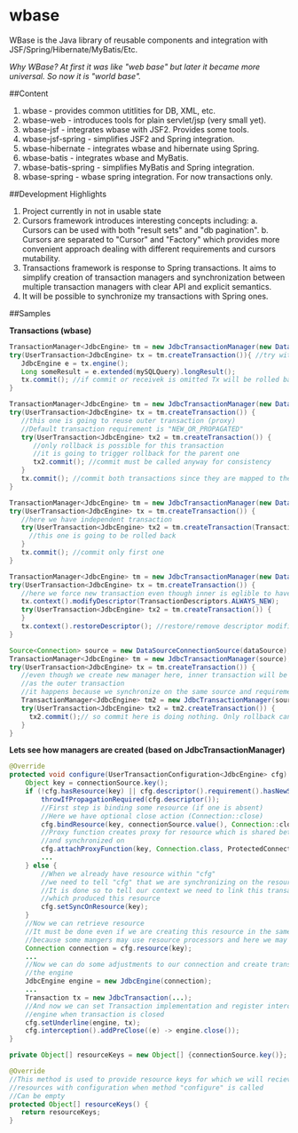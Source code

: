 wbase
=====

WBase is the Java library of reusable components and integration with JSF/Spring/Hibernate/MyBatis/Etc.

*Why WBase? At first it was like "web base" but later it became more universal. So now it is "world base".*

##Content

1. wbase - provides common utitlities for DB, XML, etc.
2. wbase-web - introduces tools for plain servlet/jsp (very small yet).
3. wbase-jsf - integrates wbase with JSF2. Provides some tools.
4. wbase-jsf-spring - simplifies JSF2 and Spring integration.
5. wbase-hibernate - integrates wbase and hibernate using Spring.
6. wbase-batis - integrates wbase and MyBatis.
7. wbase-batis-spring - simplifies MyBatis and Spring integration.
8. wbase-spring - wbase spring integration. For now transactions only.

##Development Highlights

1. Project currently in not in usable state
2. Cursors framework introduces interesting concepts including:
   a. Cursors can be used with both "result sets" and "db pagination".
   b. Cursors are separated to "Cursor" and "Factory" which provides more convenient approach
      dealing with different requirements and cursors mutability.
3. Transactions framework is response to Spring transactions. It aims to simplify creation of transaction managers 
   and synchronization between multiple transaction managers with clear API and explicit semantics.
4. It will be possible to synchronize my transactions with Spring ones.

##Samples

**Transactions (wbase)**

```Java
TransactionManager<JdbcEngine> tm = new JdbcTransactionManager(new DataSourceConnectionSource(dataSource));
try(UserTransaction<JdbcEngine> tx = tm.createTransaction()){ //try with resources
   JdbcEngine e = tx.engine();
   Long someResult = e.extended(mySQLQuery).longResult();
   tx.commit(); //if commit or receivek is omitted Tx will be rolled back on close
}
```

```Java
TransactionManager<JdbcEngine> tm = new JdbcTransactionManager(new DataSourceConnectionSource(dataSource));
try(UserTransaction<JdbcEngine> tx = tm.createTransaction()) {
   //this one is going to reuse outer transaction (proxy)
   //Default transaction requirement is "NEW_OR_PROPAGATED"
   try(UserTransaction<JdbcEngine> tx2 = tm.createTransaction()) {
      //only rollback is possible for this transaction
      //it is going to trigger rollback for the parent one
      tx2.commit(); //commit must be called anyway for consistency
   }
   tx.commit(); //commit both transactions since they are mapped to the same one
}
```

```Java
TransactionManager<JdbcEngine> tm = new JdbcTransactionManager(new DataSourceConnectionSource(dataSource));
try(UserTransaction<JdbcEngine> tx = tm.createTransaction()) {
   //here we have independent transaction
   try(UserTransaction<JdbcEngine> tx2 = tm.createTransaction(TransactionDescriptors.ALWAYS_NEW)) {
     //this one is going to be rolled back
   }
   tx.commit(); //commit only first one
}
```

```Java
TransactionManager<JdbcEngine> tm = new JdbcTransactionManager(new DataSourceConnectionSource(dataSource));
try(UserTransaction<JdbcEngine> tx = tm.createTransaction()) {
   //here we force new transaction even though inner is eglible to have propagated transaction
   tx.context().modifyDescriptor(TransactionDescriptors.ALWAYS_NEW);
   try(UserTransaction<JdbcEngine> tx2 = tm.createTransaction()) {
   }
   tx.context().restoreDescriptor(); //restore/remove descriptor modifications
}
```

```Java
Source<Connection> source = new DataSourceConnectionSource(dataSource);
TransactionManager<JdbcEngine> tm = new JdbcTransactionManager(source);
try(UserTransaction<JdbcEngine> tx = tm.createTransaction()) {
   //even though we create new manager here, inner transaction will be mapped to the same physical one
   //as the outer transaction
   //it happens because we synchronize on the same source and requirement is "NEW_OR_PROPAGATED"
   TransactionManager<JdbcEngine> tm2 = new JdbcTransactionManager(source);
   try(UserTransaction<JdbcEngine> tx2 = tm2.createTransaction()) {
     tx2.commit();// so commit here is doing nothing. Only rollback can be called
   }
}
```

**Lets see how managers are created (based on JdbcTransactionManager)**

```Java
@Override
protected void configure(UserTransactionConfiguration<JdbcEngine> cfg) throws Exception {
    Object key = connectionSource.key();
    if (!cfg.hasResource(key) || cfg.descriptor().requirement().hasNewSemantics()) {
        throwIfPropagationRequired(cfg.descriptor());
        //First step is binding some resource (if one is absent)
        //Here we have optional close action (Connection::close)
        cfg.bindResource(key, connectionSource.value(), Connection::close);
        //Proxy function creates proxy for resource which is shared between different managers
        //and synchronized on
        cfg.attachProxyFunction(key, Connection.class, ProtectedConnection::new);
        ...
    } else {
        //When we already have resource within "cfg"
        //we need to tell "cfg" that we are synchronizing on the resource with some key
        //It is done so to tell our context we need to link this transaction to the existing one
        //which produced this resource
        cfg.setSyncOnResource(key);
    }
    //Now we can retrieve resource
    //It must be done even if we are creating this resource in the same run
    //because some mangers may use resource processors and here we may get some proxy
    Connection connection = cfg.resource(key);
    ...
    //Now we can do some adjustments to our connection and create transaction implementation with
    //the engine
    JdbcEngine engine = new JdbcEngine(connection);
    ...
    Transaction tx = new JdbcTransaction(...);
    //And now we can set Transaction implementation and register interceptor to close
    //engine when transaction is closed
    cfg.setUnderline(engine, tx);
    cfg.interception().addPreClose((e) -> engine.close());
}

private Object[] resourceKeys = new Object[] {connectionSource.key()};

@Override
//This method is used to provide resource keys for which we will recieve
//resources with configuration when method "configure" is called
//Can be empty
protected Object[] resourceKeys() {
   return resourceKeys;
}
```
